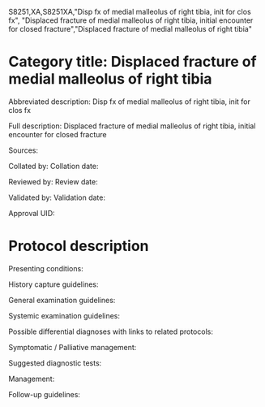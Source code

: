 S8251,XA,S8251XA,"Disp fx of medial malleolus of right tibia, init for clos fx", "Displaced fracture of medial malleolus of right tibia, initial encounter for closed fracture","Displaced fracture of medial malleolus of right tibia"
# Category title: Displaced fracture of medial malleolus of right tibia

Abbreviated description: Disp fx of medial malleolus of right tibia, init for clos fx

Full description: Displaced fracture of medial malleolus of right tibia, initial encounter for closed fracture

Sources:

Collated by:
Collation date:

Reviewed by:
Review date:

Validated by:
Validation date:

Approval UID:

# Protocol description

Presenting conditions:

History capture guidelines:

General examination guidelines:

Systemic examination guidelines:

Possible differential diagnoses with links to related protocols:

Symptomatic / Palliative management:

Suggested diagnostic tests:

Management:

Follow-up guidelines:
